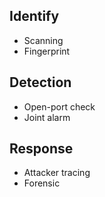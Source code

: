 ## Identify
- Scanning 
- Fingerprint

## Detection
- Open-port check
- Joint alarm

## Response
- Attacker tracing
- Forensic
